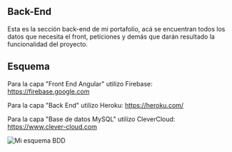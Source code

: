 ## Back-End

Esta es la sección back-end de mi portafolio, acá se encuentran todos los datos que necesita el front, peticiones y demás que darán resultado la funcionalidad del proyecto.

## Esquema

Para la capa "Front End Angular" utilizo Firebase:
https://firebase.google.com

Para la capa "Back End" utilizo Heroku:
https://heroku.com/

Para la capa "Base de datos MySQL" utilizo CleverCloud:
https://www.clever-cloud.com

![Mi esquema BDD](https://user-images.githubusercontent.com/100737118/198746222-a6d25bcb-36f1-41ba-a45f-0255ac34ceb8.jpg)
